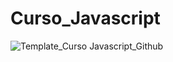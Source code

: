 # Curso_Javascript

![Template_Curso Javascript_Github](https://user-images.githubusercontent.com/91474990/153657803-50ab3f9b-3a92-4a70-bc4b-7e40f3c999b4.png)

